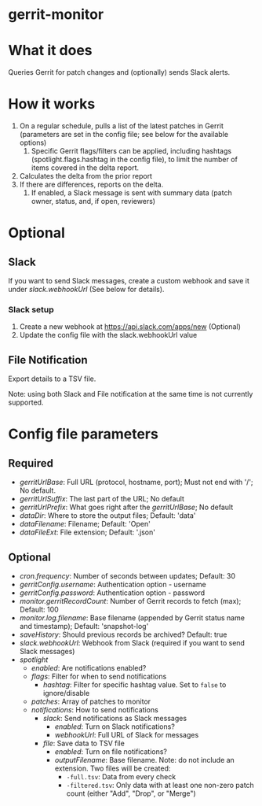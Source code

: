 # gerrit-monitor

# What it does
Queries Gerrit for patch changes and (optionally) sends Slack alerts.

# How it works
1. On a regular schedule, pulls a list of the latest patches in Gerrit (parameters are set in the config file; see below for the available options)
   1. Specific Gerrit flags/filters can be applied, including hashtags (spotlight.flags.hashtag in the config file), to limit the number of items covered in the delta report.
1. Calculates the delta from the prior report
1. If there are differences, reports on the delta.
   1. If enabled, a Slack message is sent with summary data (patch owner, status, and, if open, reviewers)

# Optional
## Slack
If you want to send Slack messages, create a custom webhook and save it under *slack.webhookUrl* (See below for details).

### Slack setup
1. Create a new webhook at https://api.slack.com/apps/new (Optional)
2. Update the config file with the slack.webhookUrl value

## File Notification
Export details to a TSV file.

Note: using both Slack and File notification at the same time is not currently supported.

# Config file parameters
## Required

- *gerritUrlBase*: Full URL (protocol, hostname, port); Must not end with '/'; No default.
- *gerritUrlSuffix*: The last part of the URL; No default
- *gerritUrlPrefix*: What goes right after the *gerritUrlBase*; No default
- *dataDir*: Where to store the output files; Default: 'data'
- *dataFilename*: Filename; Default: 'Open'
- *dataFileExt*: File extension; Default: '.json'
## Optional

- *cron.frequency*: Number of seconds between updates; Default: 30
- *gerritConfig.username*: Authentication option - username
- *gerritConfig.password*: Authentication option - password
- *monitor.gerritRecordCount*: Number of Gerrit records to fetch (max); Default: 100
- *monitor.log.filename*: Base filename (appended by Gerrit status name and timestamp); Default: 'snapshot-log'
- *saveHistory*: Should previous records be archived? Default: true
- *slack.webhookUrl*: Webhook from Slack (required if you want to send Slack messages)
- *spotlight*
   - *enabled*: Are notifications enabled?
   - *flags*: Filter for when to send notifications
      - *hashtag*: Filter for specific hashtag value. Set to `false` to ignore/disable
   - *patches*: Array of patches to monitor
   - *notifications*: How to send notifications
      - *slack*: Send notifications as Slack messages
         - *enabled*: Turn on Slack notifications?
         - *webhookUrl*: Full URL of Slack for messages
      - *file*: Save data to TSV file
         - *enabled*: Turn on file notifications?
         - *outputFilename*: Base filename. Note: do not include an extension. Two files will be created:
            - `-full.tsv`: Data from every check
            - `-filtered.tsv`: Only data with at least one non-zero patch count (either "Add", "Drop", or "Merge")